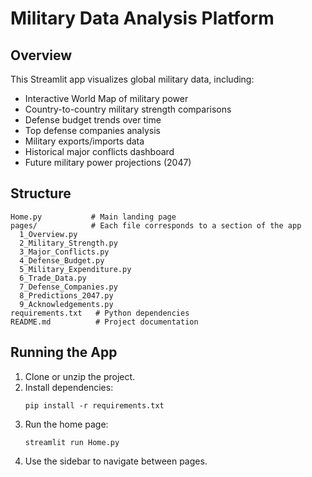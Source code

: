 # Military Data Analysis Platform

## Overview
This Streamlit app visualizes global military data, including:
- Interactive World Map of military power
- Country-to-country military strength comparisons
- Defense budget trends over time
- Top defense companies analysis
- Military exports/imports data
- Historical major conflicts dashboard
- Future military power projections (2047)

## Structure
```
Home.py           # Main landing page
pages/            # Each file corresponds to a section of the app
  1_Overview.py
  2_Military_Strength.py
  3_Major_Conflicts.py
  4_Defense_Budget.py
  5_Military_Expenditure.py
  6_Trade_Data.py
  7_Defense_Companies.py
  8_Predictions_2047.py
  9_Acknowledgements.py
requirements.txt   # Python dependencies
README.md          # Project documentation
```

## Running the App
1. Clone or unzip the project.
2. Install dependencies:
   ```
   pip install -r requirements.txt
   ```
3. Run the home page:
   ```
   streamlit run Home.py
   ```
4. Use the sidebar to navigate between pages.


